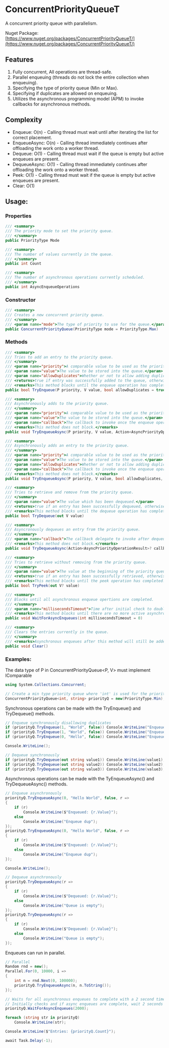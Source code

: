# ConcurrentPriorityQueueT
A concurrent priority queue with parallelism.

Nuget Package: [https://www.nuget.org/packages/ConcurrentPriorityQueueT/](https://www.nuget.org/packages/ConcurrentPriorityQueueT/)

## Features

1. Fully concurrent, All operations are thread-safe.
2. Parallel enqueuing (threads do not lock the entire collection when enqueuing).
3. Specifying the type of priority queue (Min or Max).
4. Specifying if duplicates are allowed on enqueuing.
5. Utilizes the asynchronous programming model (APM) to invoke callbacks for asynchronous methods.

## Complexity

- Enqueue: O(n) - Calling thread must wait until after iterating the list for correct placement.
- EnqueueAsync: O(n) - Calling thread immediately continues after offloading the work onto a worker thread.
- Dequeue: O(1) - Calling thread must wait if the queue is empty but active enqueues are present.
- DequeueAsync: O(1) - Calling thread immediately continues after offloading the work onto a worker thread.
- Peek: O(1) - Calling thread must wait if the queue is empty but active enqueues are present.
- Clear: O(1)

## Usage:

### Properties
```csharp
/// <summary>
/// The priority mode to set the priority queue.
/// </summary>
public PriorityType Mode
```
```csharp
/// <summary>
/// The number of values currently in the queue.
/// </summary>
public int Count
```
```csharp
/// <summary>
/// The number of asynchronous operations currently scheduled.
/// </summary>
public int AsyncEnqueueOperations
```

### Constructor
```csharp
/// <summary>
/// Creates a new concurrent priority queue.
/// </summary>
/// <param name="mode">The type of priority to use for the queue.</param>
public ConcurrentPriorityQueue(PriorityType mode = PriorityType.Max)
```

### Methods
```csharp
/// <summary>
/// Tries to add an entry to the priority queue.
/// </summary>
/// <param name="priority">A comparable value to be used as the priority.</param>
/// <param name="value">The value to be stored into the queue.</param>
/// <param name="allowDuplicates">Whether or not to allow adding duplicate entry.</param>
/// <returns>true if entry was successfully added to the queue, otherwise false.</returns>
/// <remarks>This method blocks until the enqueue operation has completed.</remarks>
public bool TryEnqueue(P priority, V value, bool allowDuplicates = true)
```
```csharp
/// <summary>
/// Asynchronously adds to the priority queue.
/// </summary>
/// <param name="priority">A comparable value to be used as the priority.</param>
/// <param name="value">The value to be stored into the queue.</param>
/// <param name="callback">The callback to invoke once the enqueue operation has completed.</param>
/// <remarks>This method does not block.</remarks>
public void TryEnqueueAsync(P priority, V value, Action<AsyncPriorityOperationResult>? callback = null)
```
```csharp
/// <summary>
/// Asynchronously adds an entry to the priority queue.
/// </summary>
/// <param name="priority">A comparable value to be used as the priority.</param>
/// <param name="value">The value to be stored into the queue.</param>
/// <param name="allowDuplicates">Whether or not to allow adding duplicate entry.</param>
/// <param name="callback">The callback to invoke once the enqueue operation has completed.</param>
/// <remarks>This method does not block.</remarks>
public void TryEnqueueAsync(P priority, V value, bool allowDuplicates, Action<AsyncPriorityOperationResult>? callback = null)
```
```csharp
/// <summary>
/// Tries to retrieve and remove from the priority queue.
/// </summary>
/// <param name="value">The value which has been dequeued.</param>
/// <returns>true if an entry has been successfully dequeued, otherwise false.</returns>
/// <remarks>This method blocks until the dequeue operation has completed.</remarks>
public bool TryDequeue(out V value)
```
```csharp
/// <summary>
/// Asyncronously dequeues an entry from the priority queue.
/// </summary>
/// <param name="callback">The callback delegate to invoke after dequeuing has completed.</param>
/// <remarks>This method does not block.</remarks>
public void TryDequeueAsync(Action<AsyncPriorityOperationResult>? callback = null)
```
```csharp
/// <summary>
/// Tries to retrieve without removing from the priority queue.
/// </summary>
/// <param name="value">The value at the beginning of the priority queue.</param>
/// <returns>true if an entry has been successfully retrieved, otherwise false.</returns>
/// <remarks>This method blocks until the peek operation has completed.</remarks>
public bool TryPeek(out V? value)
```
```csharp
/// <summary>
/// Blocks until all asynchronous enqueue opertions are completed.
/// </summary>
/// <param name="millisecondsTimeout">Time after initial check to double check.</param>
/// <remarks>This method blocks until there are no more active asynchronous enqueues.</remarks>
public void WaitForAsyncEnqueues(int millisecondsTimeout = 0)
```
```csharp
/// <summary>
/// Clears the entries currently in the queue.
/// </summary>
/// <remarks>Asynchronous enqueues after this method will still be added.</remarks>
public void Clear()
```

### Examples:

The data type of P in ConcurrentPriorityQueue<P, V> must implement IComparable<P>
```csharp
using System.Collections.Concurrent;

// Create a min type priority queue where 'int' is used for the priority and 'string' is used as the value type
ConcurrentPriorityQueue<int, string> priorityQ = new(PriorityType.Min);
```

Synchronous operations can be made with the TryEnqueue() and TryDequeue() methods.

```csharp
// Enqueue synchronously disallowing duplicates
if (priorityQ.TryEnqueue(1, "World", false)) Console.WriteLine("Enqueue success"); else Console.WriteLine("Duplicate entry");
if (priorityQ.TryEnqueue(1, "World", false)) Console.WriteLine("Enqueue success"); else Console.WriteLine("Duplicate entry");
if (priorityQ.TryEnqueue(0, "Hello", false)) Console.WriteLine("Enqueue success"); else Console.WriteLine("Duplicate entry");

Console.WriteLine();

// Dequeue synchronously
if (priorityQ.TryDequeue(out string value1)) Console.WriteLine(value1); else Console.WriteLine("Queue is empty");
if (priorityQ.TryDequeue(out string value2)) Console.WriteLine(value2); else Console.WriteLine("Queue is empty");
if (priorityQ.TryDequeue(out string value3)) Console.WriteLine(value3); else Console.WriteLine("Queue is empty");
```

Asynchronous operations can be made with the TyEnqueueAsync() and TryDequeueAsync() methods.

```csharp
// Enqueue asynchronously
priorityQ.TryEnqueueAsync(0, "Hello World", false, r =>
{
    if (r)
        Console.WriteLine($"Enqueued: {r.Value}");
    else
        Console.WriteLine("Enqueue dup");
});
priorityQ.TryEnqueueAsync(0, "Hello World", false, r =>
{
    if (r)
        Console.WriteLine($"Enqueued: {r.Value}");
    else
        Console.WriteLine("Enqueue dup");
});

Console.WriteLine();

// Dequeue asynchronously
priorityQ.TryDequeueAsync(r =>
{
    if (r)
        Console.WriteLine($"Dequeued: {r.Value}");
    else
        Console.WriteLine("Queue is empty");
});
priorityQ.TryDequeueAsync(r =>
{
    if (r)
        Console.WriteLine($"Dequeued: {r.Value}");
    else
        Console.WriteLine("Queue is empty");
});
```

Enqueues can run in parallel.

```csharp
// Parallel
Random rnd = new();
Parallel.For(0, 10000, i =>
{
    int n = rnd.Next(0, 100000);
    priorityQ.TryEnqueueAsync(n, n.ToString());
});

// Waits for all asynchronous enqueues to complete with a 2 second timeout
// Initially checks and if async enqueues are complete, wait 2 seconds and checks again
priorityQ.WaitForAsyncEnqueues(2000);

foreach (string str in priorityQ)
    Console.WriteLine(str);

Console.WriteLine($"Entries: {priorityQ.Count}");

await Task.Delay(-1);
```